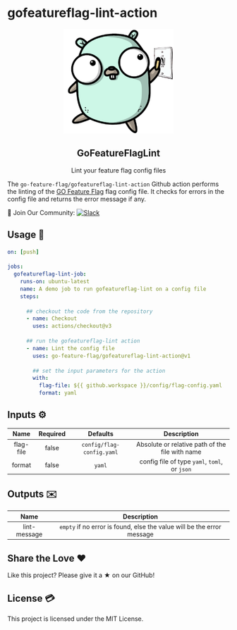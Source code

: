 # gofeatureflag-lint-action

<p align="center">
    <img width="250" height="238" alt="Go Feature Flag" src="https://github.com/thomaspoignant/go-feature-flag/raw/main/logo.png" />
    <h2 align="center">GoFeatureFlagLint</h2>
    <p align="center">Lint your feature flag config files</p>
</p>

The `go-feature-flag/gofeatureflag-lint-action` Github action performs the
linting of the [GO Feature Flag](https://gofeatureflag.org/) flag config file. It
checks for errors in the config file and returns the error message if any.

📢 Join Our Community: [![Slack](https://img.shields.io/badge/join-us%20on%20slack-gray.svg?longCache=true&logo=slack&colorB=green)](https://gophers.slack.com/messages/go-feature-flag)

## Usage 📝

```yaml
on: [push]

jobs:
  gofeatureflag-lint-job:
    runs-on: ubuntu-latest
    name: A demo job to run gofeatureflag-lint on a config file
    steps:
      
      ## checkout the code from the repository
      - name: Checkout
        uses: actions/checkout@v3
      
      ## run the gofeatureflag-lint action
      - name: Lint the config file
        uses: go-feature-flag/gofeatureflag-lint-action@v1

        ## set the input parameters for the action
        with:
          flag-file: ${{ github.workspace }}/config/flag-config.yaml
          format: yaml
```

## Inputs ⚙️

| **Name** | **Required** | **Defaults**  | **Description**  |
|:-----:|:-----:|:-----:|:-----:|
|  flag-file     | false      | `config/flag-config.yaml`  | Absolute or relative path of the file with name  |
|   format    | false      | `yaml`  | config file of type `yaml`, `toml`, or `json`  |

## Outputs ✉️

| **Name** | **Description**  |
|:-----:|:-----:|
|  lint-message     | `empty` if no error is found, else the value will be the error message  |

## Share the Love ❤️

Like this project? Please give it a ★ on our GitHub!

## License 💳

This project is licensed under the MIT License.
